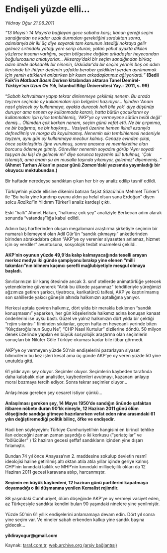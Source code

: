 # Endişeli yüzde elli...

*Yıldıray Oğur 21.06.2011*

<div class="yazi"><i>“13 Mayıs’ı 14 Mayıs’a bağlayan gece sabaha karşı, kanun gereği seçim sandığından ne kadar uzak durmaları gerektiğini sorduktan sonra, adımlarıyla bir iki üç diye sayarak tam kanunun istediği noktaya gelir gelmez sırtındaki yatağı yere serip oturan, yatan yahut ayakta dikilen yüzlerce insanın varlığını, seçim bölgesine dağılan arkadaşlar heyecandan boğulurcasına anlatıyorlar... Aksaray’daki bir seçim sandığından birkaç adım ötede doksanlık bir ninenin, Üsküdar’da bir seçim yerinin beş on adım ilerisinde bir ihtiyar dedenin şafakla beraber geldikleri yerden ayrılmamak için yemin ettiklerini anlatırken bir kısım arkadaşlarımız ağlıyorlardı.” </i><b>(Bedii Faik’in <i>Matbuat Basın Derken</i> kitabından aktaran Tanel Demirel- <i>Türkiye’nin Uzun On Yılı</i>, İstanbul Bilgi Üniversitesi Yay.- 2011, s. 99)</b><i></i> <br/><br/>“<i>Sabah kahvaltısını yapıp tekrar dinlenmeye çekilmiş nenem. Bu arada teyzem seçimde oy kullanmaları için belgeleri hazırlıyor... İçinden 'Anam nasıl gidecek oy kullanmaya, ayakta duracak hali bile yok' diye düşünüp duruyor ama nenem oy kullanmada kararlı, hatta bütün çocuklarını oy kullanmaları için iyice tembihlemiş, 'AKP'ye oy vermeyene sütüm helâl değil' demiş... Ölümden çok korkan nenem, seçim günü vefat etti. Ne bir çırpınma, ne bir bağırma, ne bir haykırış... Vasiyeti üzerine hemen ikindi ezanıyla defnedilmiş ve morga da koyulmamış. Nenemin sıkı tembihlemesi nedeniyle teyzem, aynı gün oy kullanmaya mecbur kalmış. Cenaze evinden çıkıp, önce sakinleştirici iğne vurulmuş, sonra anasına ve memleketine olan borcunu ödemeye gitmiş. Görevliler nenemin soyadını görüp 'Aynı soyadı taşıyan bu kişi de gelecek mi' diye sorunca teyzemin dili tutulmuş, 'Çok istemişti, ama anam şu an musalla taşında yıkanıyor, gelemez' diyememiş..”</i> <b>(Ahmet Turhan Alkan’ın pazar günü <i>Zaman</i>’daki yazısında yayımladığı bir okuyucu mektubundan.)</b><i> </i><br/><br/>Bir haftadır neredeyse sandıktan çıkan her bir oy analiz edilip tasnif edildi. <br/><br/>Türkiye’nin yüzde ellisine dikenini batıran faşist <i>Sözcü</i>’nün Mehmet Türker’i ile “Bu halkı yine kandırıp oyunu aldın ya helal olsun sana Erdoğan” diyen solcu <i>Radikal</i>’in Yıldırım Türker’i analiz kardeşi çıktı. <br/><br/>Eski “halk” Ahmet Hakan, ”halkımız çok şey” analiziyle Berkecan adını alarak sonunda “vatandaş”lığa kabul edildi. <br/><br/>Adının baş harflerinden oluşan megalomani araştırma şirketiyle seçimin bir numaralı bilemeyeni olan Adil Gür’ün “sandık çıkmayışı” anketlerinden birinden abrakadabra çıkan “AKP’ye oy verenler siyasetten anlamaz, hizmet için oy verdiler” avuntusuna, sosyolojik tesbit muamelesi çekildi. <b><br/><br/>AKP’nin oyunun yüzde 49,9’da kalıp kalmayacağında teselli arayan merkez medya iki günde şampiyonu bırakıp yine elenen “milli takımları”nın bilmem kaçıncı şerefli mağlubiyetiyle meşgul olmaya başladı.</b> <br/><br/>Sınırlarımızın bir karış ötesinde ancak 3. sınıf otellerde animatörlüğe yetecek yeteneklerine güvenerek “Artık bu ülkede yaşanmaz” tehditleriyle yüreğimizi ağzımıza getiren şarkıcı, tiyatrocu, karikatürcü taifesi, AKP’ye kaptırılmamış son sahillerde yakıcı güneşin altında halkımızın aptallığına yanıyor. <br/><br/>Herkesi aptala çeviren halkımız, dört yılda bir merakla beklenen “sandık konuşmasını” yaparken, her gün köşelerinde halkımız adına konuşan kanaat önderlerini ise uyku bastı. Güzel ve yalnız halkımızın dört yılda bir çektiği “rejim sıkıntısı” filminden sıkılanlar, geçen hafta en heyecanlı yerinde biten “Kılıçdaroğlu’nun Suçu Ne”, “CHP Nasıl Kurtulur” dizilerine döndü. 50 milyon denek üzerinde yapılan en büyük sosyolojik araştırma olan seçimlerin sonuçları bir Nilüfer Göle Türkiye okuması kadar bile itibar görmedi. <br/><br/>AKP’ye oy vermeyen yüzde 50’nin endişelerini pazarlayan siyaset bilimcilerin bu kez işleri kesat ama üç günde AKP’ye oy veren yüzde 50 yine unutuldu gitti. <br/><br/>61 yıldır aynı şey oluyor. Seçimler oluyor. Seçimlerin kaybeden tarafında daha kalabalık olan analistler, kaybedenleri avutmayı, kazananı anlayıp moral bozmaya tercih ediyor. Sonra tekrar seçimler oluyor... <br/><br/>Anlaşılması gereken şey cesaret istiyor çünkü... <b><br/><br/>Anlaşılması gereken şey, 14 Mayıs 1950’de sandığın önünde şafaktan itibaren nöbete duran 90’lık nineyle, 12 Haziran 2011 günü ölüm döşeğinde sandığa gitmeye hazırlanırken vefat eden nine arasındaki 61 yılın değiştiremediği politik bilinç, öfke ve endişedir.</b> <br/><br/>Hadi ben söyleyeyim: Türkiye Cumhuriyeti’nin hangisini en birincil tehlike ilan edeceğini zaman zaman şaşırdığı o iki korkusu (“şeriatçılar” ve “bölücüler” ) 12 haziran gecesi şeffaf sandıkların içinden yine dışarı fırlamıştır. <br/><br/>Bundan 74 yıl önce Anayasa’nın 2. maddesine sokulup devletin resmî ideolojisi haline getirilmiş altı oktan atıla atıla yıllar içinde geriye kalmış CHP’nin kınındaki laiklik ve MHP’nin kınındaki milliyetçilik okları da 12 Haziran 2011 gecesi karavana atılıp, harcanmıştır. <b><br/><br/>Seçimin en büyük kaybedeni, 12 haziran günü partilerini kapatmaya doyamadığı o iki düşmanına yenilen Kemalist rejimdir.</b> <br/><br/>88 yaşındaki Cumhuriyet, ölüm döşeğinde AKP’ye oy vermeyi vasiyet eden, az Türkçesiyle sandıkta kendini bulan 90 yaşındaki ninelere yine yenilmiştir. <br/><br/>Yüzde 50’nin 61 yıllık endişelerini anlamamaya devam edin. Dört yıl sonra yine seçim var. Ve nineler sabah erkenden kalkıp yine sandık başına gidecek...<b><br/><br/>yildirayogur@gmail.com</b>
</div>

Kaynak: [taraf.com.tr](http://www.taraf.com.tr/yildiray-ogur/makale-endiseli-yuzde-elli.htm), [web.archive.org (arşiv bağlantısı)](http://web.archive.org/web/20130709214502/http://www.taraf.com.tr/yildiray-ogur/makale-endiseli-yuzde-elli.htm)
